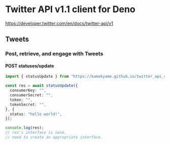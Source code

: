 # Twitter API v1.1 client for Deno
https://developer.twitter.com/en/docs/twitter-api/v1
## Tweets
### Post, retrieve, and engage with Tweets
#### POST statuses/update
```typescript
import { statusUpdate } from "https://kamekyame.github.io/twitter_api_client/api_v1/tweets/update.ts";

const res = await statusUpdate({
  consumerKey: "",
  consumerSecret: "",
  token: "",
  tokenSecret: "",
}, {
  status: "hello world!",
});

console.log(res);
// res's interface is none.
// need to create an appropriate interface.
```